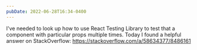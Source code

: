 ```yaml
---
pubDate: 2022-06-28T16:34-0400
---
```


I've needed to look up how to use React Testing Library to test that a component with particular props multiple times. Today I found a helpful answer on StackOverflow: https://stackoverflow.com/a/58634377/8486161
